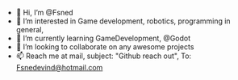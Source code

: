 - 👋 Hi, I’m @Fsned
- 👀 I’m interested in Game development, robotics, programming in general, 
- 🌱 I’m currently learning GameDevelopment, @Godot
- 🙏 I’m looking to collaborate on any awesome projects
- 📫 Reach me at mail, subject: "Github reach out", To: Fsnedevind@hotmail.com
